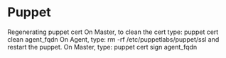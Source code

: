 # Puppet
Regenerating puppet cert
On Master, to clean the cert type: puppet cert clean agent_fqdn
On Agent, type: rm -rf /etc/puppetlabs/puppet/ssl and restart the puppet.
On Master, type: puppet cert sign agent_fqdn
